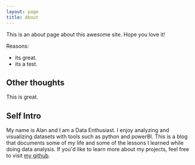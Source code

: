 ```yaml
---
layout: page
title: About
---
```


This is an about page about this awesome site.
Hope you love it!

Reasons:
- its great.
- its a test.

## Other thoughts

This is great.

## Self Intro

My name is Alan and I am a Data Enthusiast. I enjoy analyzing and visualizing datasets with tools such as python and powerBI. This is a blog that documents some of my life and some of the lessons I learned while doing data analysis. If you'd like to learn more about my projects, feel free to visit [my github](https://github.com/datamanju).
